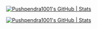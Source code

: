 
[![Pushpendra1001's GitHub | Stats](https://stats.quine.sh/Pushpendra1001/github?theme=dark)](https://quine.sh)

[![Pushpendra1001's GitHub | Stats](https://stats.quine.sh/Pushpendra1001/github?theme=dark)](https://quine.sh)
